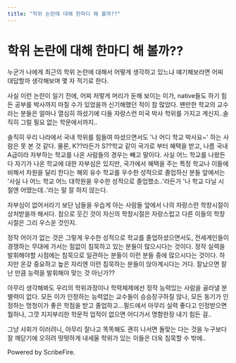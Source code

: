 ```yaml
---
title: "학위 논란에 대해 한마디 해 볼까??"
---
```

# 학위 논란에 대해 한마디 해 볼까??

누군가 나에게 최근의 학위 논란에 대해서 어떻게 생각하고 있느냐 얘기해보라면 어찌 대답할까 생각해보며 몇 자 적기로 한다.

사실 이런 논란이 일기 전에, 어찌 저렇게 머리가 둔해 보이는 이가, native들도 하기 힘든 공부를 박사까지 마칠 수가 있었을까 신기해했던 적이 참 많았다. 왠만한 학교의 교수라는 분들은 얼마나 열심히 하셨기에 다들 자랑스런 미국 박사 학위를 가지고 계신지..솔직히 그럴 필요 없는 학문에서까지..

솔직히 우리 나라에서 국내 학위를 힘들여 따셨으면서도 '나 어디 학교 박사요~' 하는 사람은 못 본 것 같다. 물론, K??라든가 S??학교 같이 국가로 부터 혜택을 받고, 나름 국내 A급이라 자부하는 학교를 나온 사람들의 경우는 빼고 말이다. 사실 어느 학교를 나왔든 다 자기가 나온 학교에 대한 자부심은 있지만, 국가에서 혜택을 주는 특정 학교나 이들에 비해서 차원을 달리 한다는 해외 유수 학교를 우수한 성적으로 졸업하신 분들 앞에서는 '사실 나 어느 학교 어느 대학원을 우수한 성적으로 졸업했소..'라든가 '나 학교 다닐 시절엔 어땠는데..'라는 말 잘 하지 않는다.

자부심이 없어서라기 보단 남들을 우습게 아는 사람들 앞에서 나의 자랑스런 학창시절이 상처받을까 해서다. 참으로 웃긴 것이 자신의 학창시절은 자랑스럽고 다른 이들의 학창시절은 그리 우스운 것인지.

정작 어이가 없는 것은 그렇게 우수한 성적으로 학교를 졸업하셨으면서도, 전세계인들이 경쟁하는 무대에 가서는 힘없이 침묵하고 있는 분들이 많으시다는 것이다. 정작 실력을 발휘해야할 시점에는 침묵으로 일관하는 분들이 이런 분들 중에 많으시다는 것이다. 하지만 온갖 중요하고 높은 자리엔 이런 침묵하는 분들이 앉아계시다는 거다. 잘났으면 잘난 만큼 능력을 발휘해야 맞는 것 아닌가??

아무리 생각해봐도 우리의 학위과정이나 학력체제에선 정작 능력있는 사람을 골라낼 분별력이 없다. 모든 이가 인정하는 능력없는 교수들이 승승장구하질 않나, 모든 동기가 인정하는 멍청이가 좋은 학점을 받고 졸업하고...필드에서 아무리 실력 좋다고 인정받으면 뭘하나, 그깟 지지부리한 학문적 업적이 없으면 어디가서 명함한장 내기 힘든 걸..

그냥 사회가 이러려니, 아무리 잘나고 똑똑해도 괜히 나서면 돌맞는 다는 것을 누구보다 잘 깨닫기에 오히려 떳떳하게 내세울 학위가 있는 이들은 더욱 침묵할 수 밖에..


Powered by ScribeFire.


